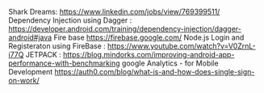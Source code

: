 Shark Dreams: https://www.linkedin.com/jobs/view/769399511/
Dependency Injection using Dagger : https://developer.android.com/training/dependency-injection/dagger-android#java
Fire base https://firebase.google.com/ 
Node.js
Login and Registeraton using FireBase : https://www.youtube.com/watch?v=V0ZrnL-i77Q
JETPACK : https://blog.mindorks.com/improving-android-app-performance-with-benchmarking
google Analytics - for Mobile Development
https://auth0.com/blog/what-is-and-how-does-single-sign-on-work/


